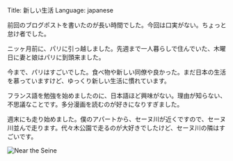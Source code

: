 Title: 新しい生活
Language: japanese

前回のブログポストを書いたのが長い時間でした。今回は口実がない。ちょっと怠け者でした。

ニッヶ月前に、パリに引っ越しました。先週まで一人暮らしで住んでいた、木曜日に妻と娘はパリに到頭来ました。

今まで、パリはすごいでした。食べ物や新しい同僚や良かった。まだ日本の生活を慕っていますけど、ゆっくり新しい生活に慣れています。

フランス語を勉強を始めましたのに、日本語ほど興味がない。理由が知らない、不思議なことです。多分漫画を読むのが好きになりすぎました。

週末にも走り始めました。僕のアパートから、セーヌ川が近くですので、セーヌ川並んで走ります。代々木公園で走るのが大好きでしたけど、セーヌ川の隣はすごいです。

![Near the Seine](running-alongside-seine.jpg)